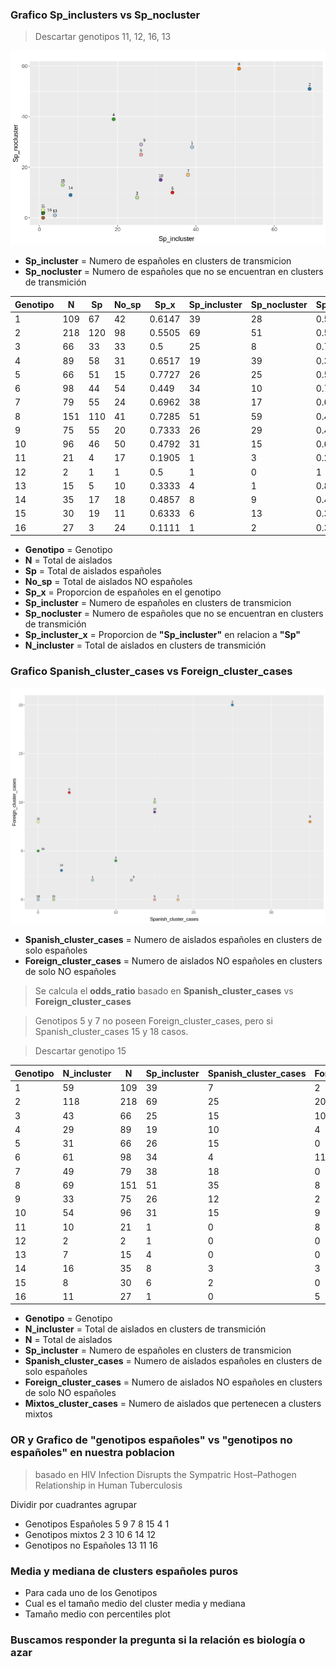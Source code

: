 ### Grafico Sp_inclusters vs Sp_nocluster
>Descartar genotipos 11, 12, 16, 13

![](assets/Proyecto_BAPS-12da5bf8.jpeg)
- **Sp_incluster** =  Numero de españoles en clusters de transmicion
- **Sp_nocluster** =  Numero de españoles que no se encuentran en clusters de transmición

|Genotipo|N  |Sp |No_sp|Sp_x  |Sp_incluster|Sp_nocluster|Sp_incluster_x|N_incluster|
|--------|---|---|-----|------|------------|------------|--------------|-----------|
|1       |109|67 |42   |0.6147|39          |28          |0.5821        |59         |
|2       |218|120|98   |0.5505|69          |51          |0.575         |118        |
|3       |66 |33 |33   |0.5   |25          |8           |0.7576        |43         |
|4       |89 |58 |31   |0.6517|19          |39          |0.3276        |29         |
|5       |66 |51 |15   |0.7727|26          |25          |0.5098        |31         |
|6       |98 |44 |54   |0.449 |34          |10          |0.7727        |61         |
|7       |79 |55 |24   |0.6962|38          |17          |0.6909        |49         |
|8       |151|110|41   |0.7285|51          |59          |0.4636        |69         |
|9       |75 |55 |20   |0.7333|26          |29          |0.4727        |33         |
|10      |96 |46 |50   |0.4792|31          |15          |0.6739        |54         |
|11      |21 |4  |17   |0.1905|1           |3           |0.25          |10         |
|12      |2  |1  |1    |0.5   |1           |0           |1             |2          |
|13      |15 |5  |10   |0.3333|4           |1           |0.8           |7          |
|14      |35 |17 |18   |0.4857|8           |9           |0.4706        |16         |
|15      |30 |19 |11   |0.6333|6           |13          |0.3158        |8          |
|16      |27 |3  |24   |0.1111|1           |2           |0.3333        |11         |

- **Genotipo** = Genotipo
- **N** = Total de aislados
- **Sp** = Total de aislados españoles
- **No_sp** = Total de aislados NO españoles
- **Sp_x** = Proporcion de españoles en el genotipo
- **Sp_incluster** =  Numero de españoles en clusters de transmicion
- **Sp_nocluster** =  Numero de españoles que no se encuentran en clusters de transmición
- **Sp_incluster_x** = Proporcion de **"Sp_incluster"** en relacion a **"Sp"**
- **N_incluster** = Total de aislados en clusters de transmición

### Grafico Spanish_cluster_cases vs Foreign_cluster_cases
![](assets/Proyecto_BAPS-8ab2c7fe)
- **Spanish_cluster_cases** = Numero de aislados españoles en clusters de solo españoles
- **Foreign_cluster_cases** = Numero de aislados NO españoles en clusters de solo NO españoles

> Se calcula el **odds_ratio** basado en **Spanish_cluster_cases** vs **Foreign_cluster_cases**

> Genotipos 5 y 7 no poseen Foreign_cluster_cases, pero si Spanish_cluster_cases 15 y 18 casos.

> Descartar genotipo 15

|Genotipo|N_incluster|N  |Sp_incluster|Spanish_cluster_cases|Foreign_cluster_cases|Mixtos_cluster_cases|odds_ratio|conf.low |conf.high|pvalue   |
|--------|-----------|---|------------|---------------------|---------------------|--------------------|----------|---------|---------|---------|
|1       |59         |109|39          |7                    |2                    |50                  |2.7516    |0.4543   |30.0101  |0.2825   |
|2       |118        |218|69          |25                   |20                   |73                  |reference |reference|reference|reference|
|3       |43         |66 |25          |15                   |10                   |18                  |1.1969    |0.3998   |3.6808   |0.8036   |
|4       |29         |89 |19          |10                   |4                    |15                  |1.9774    |0.4773   |9.9632   |0.3611   |
|5       |31         |66 |26          |15                   |0                    |16                  |Inf       |2.4274   |Inf      |0.0011   |
|6       |61         |98 |34          |4                    |11                   |46                  |0.2969    |0.0597   |1.1978   |0.0747   |
|7       |49         |79 |38          |18                   |0                    |31                  |Inf       |2.9652   |Inf      |0.0003   |
|8       |69         |151|51          |35                   |8                    |26                  |3.4491    |1.2185   |10.6003  |0.0120   |
|9       |33         |75 |26          |12                   |2                    |19                  |4.6893    |0.8850   |47.9528  |0.0585   |
|10      |54         |96 |31          |15                   |9                    |30                  |1.3278    |0.4343   |4.2210   |0.6178   |
|11      |10         |21 |1           |0                    |8                    |2                   |0.0000    |0.0000   |0.5478   |0.0047   |
|12      |2          |2  |1           |0                    |0                    |2                   |0.0000    |0.0000   |Inf      |1.0000   |
|13      |7          |15 |4           |0                    |0                    |7                   |0.0000    |0.0000   |Inf      |1.0000   |
|14      |16         |35 |8           |3                    |3                    |10                  |0.8035    |0.0968   |6.6676   |1.0000   |
|15      |8          |30 |6           |2                    |0                    |6                   |Inf       |0.1392   |Inf      |0.5005   |
|16      |11         |27 |1           |0                    |5                    |6                   |0.0000    |0.0000   |1.0012   |0.0502   |

- **Genotipo** = Genotipo
- **N_incluster** = Total de aislados en clusters de transmición
- **N** = Total de aislados
- **Sp_incluster** =  Numero de españoles en clusters de transmicion
- **Spanish_cluster_cases** = Numero de aislados españoles en clusters de solo españoles
- **Foreign_cluster_cases** = Numero de aislados NO españoles en clusters de solo NO españoles
- **Mixtos_cluster_cases** = Numero de aislados que pertenecen a clusters mixtos

### OR y Grafico de "genotipos españoles" vs "genotipos no españoles" en nuestra poblacion
> basado en HIV Infection Disrupts the Sympatric Host–Pathogen Relationship in Human Tuberculosis


Dividir por cuadrantes agrupar
- Genotipos Españoles 5 9 7 8 15 4 1
- Genotipos mixtos 2 3 10 6 14 12
- Genotipos no Españoles 13 11 16

### Media y mediana de clusters españoles puros
- Para cada uno de los Genotipos
- Cual es el tamaño medio del cluster media y mediana
- Tamaño medio con percentiles plot

### Buscamos responder la pregunta si la relación es biología o azar
